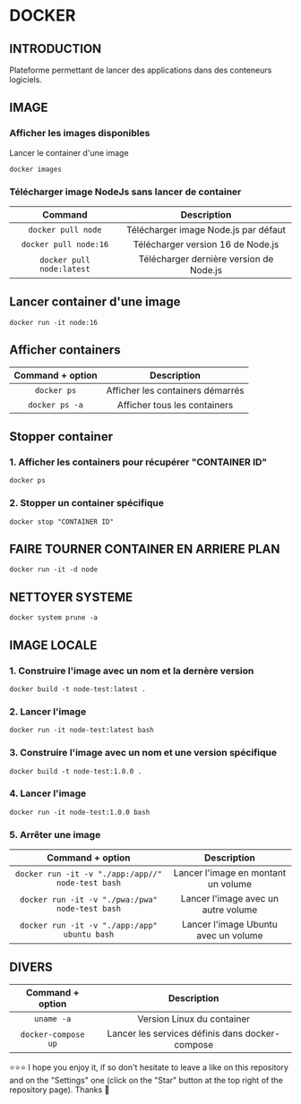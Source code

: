 # DOCKER
## INTRODUCTION
Plateforme permettant de lancer des applications dans des conteneurs logiciels.
## IMAGE
### Afficher les images disponibles
Lancer le container d'une image
```shell
docker images
```
### Télécharger image NodeJs sans lancer de container
| Command          | Description |
| :--------------: | :---------: |
|`docker pull node`|Télécharger image Node.js par défaut|
|`docker pull node:16`|Télécharger version 16 de Node.js|
|`docker pull node:latest`|Télécharger dernière version de Node.js|
## Lancer container d'une image
```shell
docker run -it node:16
```
## Afficher containers
| Command + option | Description |
| :--------------: | :---------: |
|`docker ps`|Afficher les containers démarrés|
|`docker ps -a`|Afficher tous les containers|
## Stopper container
### 1. Afficher les containers pour récupérer "CONTAINER ID"
```shell
docker ps
```
### 2. Stopper un container spécifique
```shell
docker stop "CONTAINER ID"
```
## FAIRE TOURNER CONTAINER EN ARRIERE PLAN
```shell
docker run -it -d node
```
## NETTOYER SYSTEME
```shell
docker system prune -a
```
## IMAGE LOCALE
### 1. Construire l'image avec un nom et la dernère version
```shell
docker build -t node-test:latest .
```
### 2. Lancer l'image
```shell
docker run -it node-test:latest bash
```
### 3. Construire l'image avec un nom et une version spécifique
```shell
docker build -t node-test:1.0.0 .
```
### 4. Lancer l'image
```shell
docker run -it node-test:1.0.0 bash
```
### 5. Arrêter une image
| Command + option | Description |
| :--------------: | :---------: |
|`docker run -it -v "./app:/app//" node-test bash`|Lancer l'image en montant un volume|
|`docker run -it -v "./pwa:/pwa" node-test bash`|Lancer l'image avec un autre volume|
|`docker run -it -v "./app:/app" ubuntu bash`|Lancer l'image Ubuntu avec un volume|
## DIVERS
| Command + option | Description |
| :--------------: | :---------: |
|`uname -a`|Version Linux du container|
|`docker-compose up`|	Lancer les services définis dans docker-compose|

⭐⭐⭐ I hope you enjoy it, if so don't hesitate to leave a like on this repository and on the "Settings" one (click on the "Star" button at the top right of the repository page). Thanks 🤗
